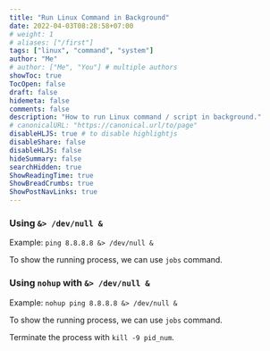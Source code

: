 ```yaml
---
title: "Run Linux Command in Background"
date: 2022-04-03T08:28:58+07:00
# weight: 1
# aliases: ["/first"]
tags: ["linux", "command", "system"]
author: "Me"
# author: ["Me", "You"] # multiple authors
showToc: true
TocOpen: false
draft: false
hidemeta: false
comments: false
description: "How to run Linux command / script in background."
# canonicalURL: "https://canonical.url/to/page"
disableHLJS: true # to disable highlightjs
disableShare: false
disableHLJS: false
hideSummary: false
searchHidden: true
ShowReadingTime: true
ShowBreadCrumbs: true
ShowPostNavLinks: true
---
```


### Using `&> /dev/null &`
Example:
```ping 8.8.8.8 &> /dev/null &```

To show the running process, we can use `jobs` command.

### Using `nohup` with `&> /dev/null &`
Example:
```nohup ping 8.8.8.8 &> /dev/null &```

To show the running process, we can use `jobs` command.

Terminate the process with `kill -9 pid_num`.